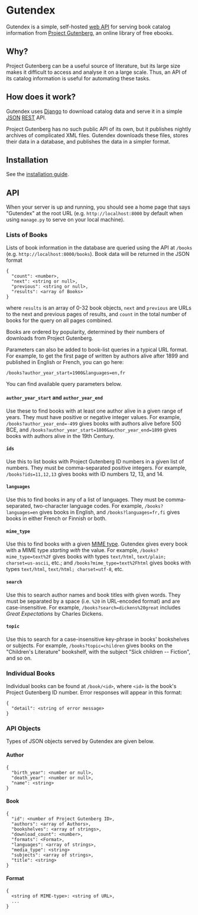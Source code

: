 Gutendex
========

Gutendex is a simple, self-hosted [web API](https://en.wikipedia.org/wiki/Web_API) for serving book
catalog information from [Project Gutenberg](https://www.gutenberg.org/wiki/Main_Page), an online
library of free ebooks.


Why?
----

Project Gutenberg can be a useful source of literature, but its large size makes it difficult to
access and analyse it on a large scale. Thus, an API of its catalog information is useful for
automating these tasks.


How does it work?
-----------------

Gutendex uses [Django](https://www.djangoproject.com) to download catalog data and serve it in a
simple [JSON](http://json.org) [REST](https://en.wikipedia.org/wiki/Representational_state_transfer)
API.

Project Gutenberg has no such public API of its own, but it publishes nightly archives of
complicated XML files. Gutendex downloads these files, stores their data in a database, and
publishes the data in a simpler format.


Installation
------------

See the [installation guide](https://github.com/garethbjohnson/gutendex/wiki/Installation-Guide).


API
---

When your server is up and running, you should see a home page that says "Gutendex" at the root URL
(e.g. `http://localhost:8000` by default when using `manage.py` to serve on your local machine).


### Lists of Books

Lists of book information in the database are queried using the API at `/books` (e.g.
`http://localhost:8000/books`). Book data will be returned in the JSON format

```
{
  "count": <number>,
  "next": <string or null>,
  "previous": <string or null>,
  "results": <array of Books>
}
```

where `results` is an array of 0-32 book objects, `next` and `previous` are URLs to the next and
previous pages of results, and `count` in the total number of books for the query on all pages
combined.

Books are ordered by popularity, determined by their numbers of downloads from Project Gutenberg.

Parameters can also be added to book-list queries in a typical URL format. For example, to get the
first page of written by authors alive after 1899 and published in English or French, you can go
here:

```
/books?author_year_start=1900&languages=en,fr
```

You can find available query parameters below.

#### `author_year_start` and `author_year_end`
Use these to find books with at least one author alive in a given range of years. They must have
positive or negative integer values. For example, `/books?author_year_end=-499` gives books with
authors alive before 500 BCE, and `/books?author_year_start=1800&author_year_end=1899` gives books
with authors alive in the 19th Century.

#### `ids`
Use this to list books with Project Gutenberg ID numbers in a given list of numbers. They must be
comma-separated positive integers. For example, `/books?ids=11,12,13` gives books with ID numbers
12, 13, and 14.

#### `languages`
Use this to find books in any of a list of languages. They must be comma-separated, two-character
language codes. For example, `/books?languages=en` gives books in English, and
`/books?languages=fr,fi` gives books in either French or Finnish or both.

#### `mime_type`
Use this to find books with a given [MIME type](https://en.wikipedia.org/wiki/Media_type). Gutendex
gives every book with a MIME type *starting with* the value. For example, `/books?mime_type=text%2F`
gives books with types `text/html`, `text/plain; charset=us-ascii`, etc.; and
`/books?mime_type=text%2Fhtml` gives books with types `text/html`, `text/html; charset=utf-8`, etc.

#### `search`
Use this to search author names and book titles with given words. They must be separated by a space
(i.e. `%20` in URL-encoded format) and are case-insensitive. For example,
`/books?search=dickens%20great` includes *Great Expectations* by Charles Dickens.

#### `topic`
Use this to search for a case-insensitive key-phrase in books' bookshelves or subjects. For example,
`/books?topic=children` gives books on the "Children's Literature" bookshelf, with the subject "Sick
children -- Fiction", and so on.


### Individual Books

Individual books can be found at `/book/<id>`, where `<id>` is the book's Project Gutenberg ID
number. Error responses will appear in this format:

```
{
  "detail": <string of error message>
}
```


### API Objects


Types of JSON objects served by Gutendex are given below.

#### Author

```
{
  "birth_year": <number or null>,
  "death_year": <number or null>,
  "name": <string>
}
```


#### Book

```
{
  "id": <number of Project Gutenberg ID>,
  "authors": <array of Authors>,
  "bookshelves": <array of strings>,
  "download_count": <number>,
  "formats": <Format>,
  "languages": <array of strings>,
  "media_type": <string>
  "subjects": <array of strings>,
  "title": <string>
}
```


#### Format

```
{
  <string of MIME-type>: <string of URL>,
  ...
}
```
